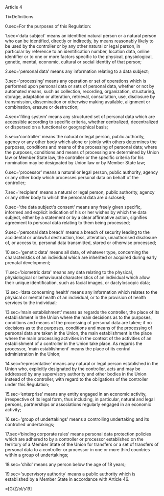 Article 4

Ti=Definitions

0.sec=For the purposes of this Regulation:

1.sec='data subject' means an identified natural person or a natural person who can be identified, directly or indirectly, by means reasonably likely to be used by the controller or by any other natural or legal person, in particular by reference to an identification number, location data, online identifier or to one or more factors specific to the physical, physiological, genetic, mental, economic, cultural or social identity of that person;

2.sec='personal data' means any information relating to a data subject;

3.sec='processing' means any operation or set of operations which is performed upon personal data or sets of personal data, whether or not by automated means, such as collection, recording, organization, structuring, storage, adaptation or alteration, retrieval, consultation, use, disclosure by transmission, dissemination or otherwise making available, alignment or combination, erasure or destruction;

4.sec='filing system' means any structured set of personal data which are accessible according to specific criteria, whether centralized, decentralized or dispersed on a functional or geographical basis;

5.sec='controller' means the natural or legal person, public authority, agency or any other body which alone or jointly with others determines the purposes, conditions and means of the processing of personal data; where the purposes, conditions and means of processing are determined by Union law or Member State law, the controller or  the specific criteria for his nomination may be designated by Union law or by Member State law;

6.sec='processor' means a natural or legal person, public authority, agency or any other body which processes personal data on behalf of the controller;

7.sec='recipient' means a natural or legal person, public authority, agency or any other body to which the personal data are disclosed;

8.sec='the data subject's consent' means any freely given specific, informed and explicit indication of his or her wishes by which the data subject, either by a statement or by a clear affirmative action, signifies agreement to personal data relating to them being processed;

9.sec='personal data breach' means a breach of security leading to the accidental or unlawful destruction, loss, alteration, unauthorised disclosure of, or access to, personal data transmitted, stored or otherwise processed;

10.sec='genetic data' means all data, of whatever type, concerning the characteristics of an individual which are inherited or acquired during early prenatal development;

11.sec='biometric data' means any data relating to the physical, physiological or behavioural characteristics of an individual which allow their unique identification, such as facial images, or dactyloscopic data;

12.sec=‘data concerning health’ means any information which relates to the physical or mental health of an individual, or to the provision of health services to the individual;

13.sec=‘main establishment’ means as regards the controller, the place of its establishment in the Union where the main decisions as to the purposes, conditions and means of the processing of personal data are taken; if no decisions as to the purposes, conditions and means of the processing of personal data are taken in the Union, the main establishment is the place where the main processing activities in the context of the activities of an establishment of a controller in the Union take place. As regards the processor, 'main establishment' means the place of its central administration in the Union;

14.sec=‘representative’ means any natural or legal person established in the Union who, explicitly designated by the controller, acts and may be addressed by any supervisory authority and other bodies in the Union instead of the controller, with regard to the obligations of the controller under this Regulation;

15.sec=‘enterprise’ means any entity engaged in an economic activity, irrespective of its legal form, thus including, in particular, natural and legal persons, partnerships or associations regularly engaged in an economic activity;

16.sec='group of undertakings' means a controlling undertaking and its controlled undertakings;

17.sec=‘binding corporate rules’ means personal data protection policies which are adhered to by a controller or processor established on the territory of a Member State of the  Union for transfers or a set of transfers of personal data to a controller or processor in one or more third countries within a group of undertakings;

18.sec='child' means any person below the age of 18 years;

19.sec='supervisory authority' means a public authority which is established by a Member State in accordance with Article 46.

=[G/Z/ol/s19]
